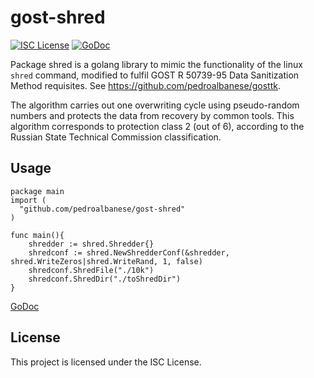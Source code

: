 # gost-shred
[![ISC License](http://img.shields.io/badge/license-ISC-blue.svg)](https://github.com/pedroalbanese/gost-shred/blob/master/LICENSE.md) 
[![GoDoc](https://godoc.org/github.com/pedroalbanese/gost-shred?status.png)](http://godoc.org/github.com/pedroalbanese/gost-shred)

 Package shred is a golang library to mimic the functionality of the linux `shred` command, modified to fulfil GOST R 50739-95 Data Sanitization Method requisites. See https://github.com/pedroalbanese/gosttk.

The algorithm carries out one overwriting cycle using pseudo-random numbers and protects the data from recovery by common tools. This algorithm corresponds to protection class 2 (out of 6), according to the Russian State Technical Commission classification.

## Usage
```golang
package main
import (
  "github.com/pedroalbanese/gost-shred"
)

func main(){
	shredder := shred.Shredder{}
	shredconf := shred.NewShredderConf(&shredder, shred.WriteZeros|shred.WriteRand, 1, false)
	shredconf.ShredFile("./10k")
	shredconf.ShredDir("./toShredDir")
}
```
[GoDoc](https://pkg.go.dev/github.com/pedroalbanese/gost-shred)

## License

This project is licensed under the ISC License.
